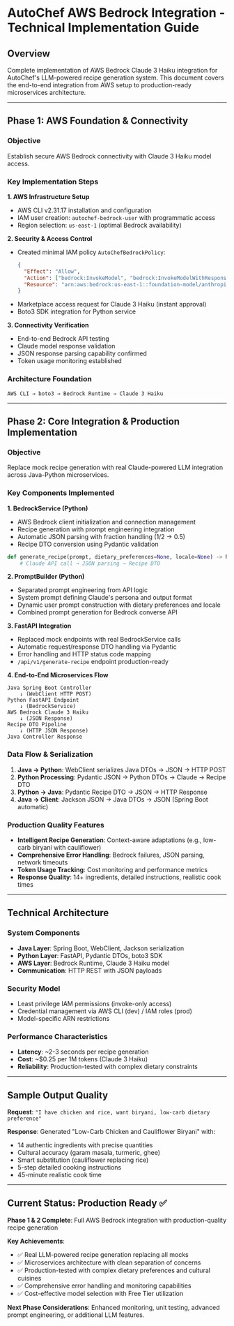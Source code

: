 # AutoChef AWS Bedrock Integration - Technical Implementation Guide

## Overview
Complete implementation of AWS Bedrock Claude 3 Haiku integration for AutoChef's LLM-powered recipe generation system. This document covers the end-to-end integration from AWS setup to production-ready microservices architecture.

---

## Phase 1: AWS Foundation & Connectivity

### **Objective**
Establish secure AWS Bedrock connectivity with Claude 3 Haiku model access.

### **Key Implementation Steps**

**1. AWS Infrastructure Setup**
- AWS CLI v2.31.17 installation and configuration
- IAM user creation: `autochef-bedrock-user` with programmatic access
- Region selection: `us-east-1` (optimal Bedrock availability)

**2. Security & Access Control**
- Created minimal IAM policy `AutoChefBedrockPolicy`:
  ```json
  {
    "Effect": "Allow",
    "Action": ["bedrock:InvokeModel", "bedrock:InvokeModelWithResponseStream"],
    "Resource": "arn:aws:bedrock:us-east-1::foundation-model/anthropic.claude-3-haiku-20240307-v1:0"
  }
  ```
- Marketplace access request for Claude 3 Haiku (instant approval)
- Boto3 SDK integration for Python service

**3. Connectivity Verification**
- End-to-end Bedrock API testing
- Claude model response validation
- JSON response parsing capability confirmed
- Token usage monitoring established

### **Architecture Foundation**
```
AWS CLI → boto3 → Bedrock Runtime → Claude 3 Haiku
```

---

## Phase 2: Core Integration & Production Implementation

### **Objective** 
Replace mock recipe generation with real Claude-powered LLM integration across Java-Python microservices.

### **Key Components Implemented**

**1. BedrockService (Python)**
- AWS Bedrock client initialization and connection management
- Recipe generation with prompt engineering integration
- Automatic JSON parsing with fraction handling (1/2 → 0.5)
- Recipe DTO conversion using Pydantic validation
```python
def generate_recipe(prompt, dietary_preferences=None, locale=None) -> Recipe:
    # Claude API call → JSON parsing → Recipe DTO
```

**2. PromptBuilder (Python)**
- Separated prompt engineering from API logic
- System prompt defining Claude's persona and output format
- Dynamic user prompt construction with dietary preferences and locale
- Combined prompt generation for Bedrock converse API

**3. FastAPI Integration**
- Replaced mock endpoints with real BedrockService calls
- Automatic request/response DTO handling via Pydantic
- Error handling and HTTP status code mapping
- `/api/v1/generate-recipe` endpoint production-ready

**4. End-to-End Microservices Flow**
```
Java Spring Boot Controller 
    ↓ (WebClient HTTP POST)
Python FastAPI Endpoint
    ↓ (BedrockService)
AWS Bedrock Claude 3 Haiku
    ↓ (JSON Response)
Recipe DTO Pipeline
    ↓ (HTTP JSON Response)
Java Controller Response
```

### **Data Flow & Serialization**
1. **Java → Python**: WebClient serializes Java DTOs → JSON → HTTP POST
2. **Python Processing**: Pydantic JSON → Python DTOs → Claude → Recipe DTO
3. **Python → Java**: Pydantic Recipe DTO → JSON → HTTP Response
4. **Java → Client**: Jackson JSON → Java DTOs → JSON (Spring Boot automatic)

### **Production Quality Features**
- **Intelligent Recipe Generation**: Context-aware adaptations (e.g., low-carb biryani with cauliflower)
- **Comprehensive Error Handling**: Bedrock failures, JSON parsing, network timeouts
- **Token Usage Tracking**: Cost monitoring and performance metrics
- **Response Quality**: 14+ ingredients, detailed instructions, realistic cook times

---

## Technical Architecture

### **System Components**
- **Java Layer**: Spring Boot, WebClient, Jackson serialization
- **Python Layer**: FastAPI, Pydantic DTOs, boto3 SDK
- **AWS Layer**: Bedrock Runtime, Claude 3 Haiku model
- **Communication**: HTTP REST with JSON payloads

### **Security Model**
- Least privilege IAM permissions (invoke-only access)
- Credential management via AWS CLI (dev) / IAM roles (prod)
- Model-specific ARN restrictions

### **Performance Characteristics**
- **Latency**: ~2-3 seconds per recipe generation
- **Cost**: ~$0.25 per 1M tokens (Claude 3 Haiku)
- **Reliability**: Production-tested with complex dietary constraints

---

## Sample Output Quality

**Request**: `"I have chicken and rice, want biryani, low-carb dietary preference"`

**Response**: Generated "Low-Carb Chicken and Cauliflower Biryani" with:
- 14 authentic ingredients with precise quantities
- Cultural accuracy (garam masala, turmeric, ghee)
- Smart substitution (cauliflower replacing rice)
- 5-step detailed cooking instructions
- 45-minute realistic cook time

---

## Current Status: Production Ready ✅

**Phase 1 & 2 Complete**: Full AWS Bedrock integration with production-quality recipe generation

**Key Achievements**:
- ✅ Real LLM-powered recipe generation replacing all mocks
- ✅ Microservices architecture with clean separation of concerns  
- ✅ Production-tested with complex dietary preferences and cultural cuisines
- ✅ Comprehensive error handling and monitoring capabilities
- ✅ Cost-effective model selection with Free Tier utilization

**Next Phase Considerations**: Enhanced monitoring, unit testing, advanced prompt engineering, or additional LLM features.